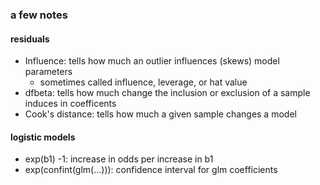 ### a few notes

#### residuals
* Influence: tells how much an outlier influences (skews) model parameters
  * sometimes called influence, leverage, or hat value
* dfbeta: tells how much change the  inclusion or exclusion of a sample induces in coefficents
* Cook's distance: tells how much a given sample changes a model

#### logistic models
* exp(b1) -1: increase in odds per increase in b1 
* exp(confint(glm(...))): confidence interval for glm coefficients
